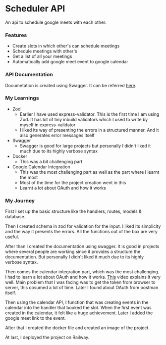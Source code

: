 # Scheduler API

An api to schedule google meets with each other.

### Features

- Create slots in which other's can schedule meetings
- Schedule meetings with other's
- Get a list of all your meetings
- Automatically add google meet event to google calendar

### API Documentation

Documetation is created using Swagger. It can be referred [here](https://express-scheduler-api-production.up.railway.app/docs).

### My Learnings

- Zod
  - Earlier I have used express-validator. This is the first time I am using Zod. It has lot of tiny inbuild validators which I used to write by myself in express-validator
  - I liked its way of presenting the errors in a structured manner. And it also generates error messages itself
- Swagger
  - Swagger is good for large projects but personally I didn't liked it much due to its highly verbose syntax
- Docker
  - This was a bit challenging part
- Google Calendar Integration
  - This was the most challenging part as well as the part where I learnt the most
  - Most of the time for the project creation went in this
  - Learnt a lot about OAuth and how it works

### My Journey

First I set up the basic structure like the handlers, routes, models & database.

Then I created schema in zod for validation for the input. I liked its simplicity and the way it presents the errors. All the functions out of the box are very useful.

After than I created the documentation using swagger. It is good in projects where several people are working since it provides a structure the documentation. But personally I didn't liked it much due to its highly verbose syntax.

Then comes the calendar integration part, which was the most challenging. I had to learn a lot about OAuth and how it works. [This](https://youtu.be/hHRFjbGTEOk) video explains it very well.
Main problem that I was facing was to get the token from browser to server, this cosumed a lot of time.
Later I found about OAuth from postman itself.

Then using the calendar API, I function that was creating events in the calendar into the handler that booked the slot. When the first event was created in the calendar, it felt like a huge achievement. Later I added the google meet link to the event.

After that I created the docker file and created an image of the project.

At last, I deployed the project on Railway.
